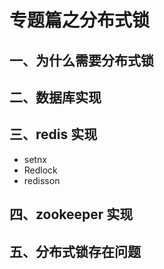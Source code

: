 # 专题篇之分布式锁

## 一、为什么需要分布式锁

## 二、数据库实现

## 三、redis 实现

- setnx
- Redlock
- redisson

## 四、zookeeper 实现

## 五、分布式锁存在问题
